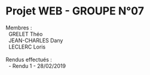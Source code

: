 # Projet WEB - GROUPE N°07

Membres : <br />
&nbsp;&nbsp;GRELET Théo <br />
&nbsp;&nbsp;JEAN-CHARLES Dany<br />
&nbsp;&nbsp;LECLERC Loris <br />
 <br />
Rendus effectués : <br />
&nbsp;&nbsp;- Rendu 1 - 28/02/2019 <br />
